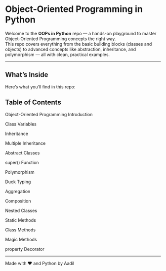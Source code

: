 # Object-Oriented Programming in Python

Welcome to the **OOPs in Python** repo — a hands-on playground to master Object-Oriented Programming concepts the right way.  
This repo covers everything from the basic building blocks (classes and objects) to advanced concepts like abstraction, inheritance, and polymorphism — all with clean, practical examples.

---

## What’s Inside

Here’s what you’ll find in this repo:
## Table of Contents
Object-Oriented Programming Introduction

Class Variables

Inheritance

Multiple Inheritance

Abstract Classes

super() Function

Polymorphism

Duck Typing

Aggregation

Composition

Nested Classes

Static Methods

Class Methods

Magic Methods

property Decorator

---

Made with ❤️ and Python by Aadil

